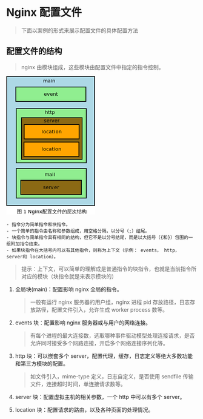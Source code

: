 # Nginx 配置文件

> 下面以案例的形式来展示配置文件的具体配置方法

## 配置文件的结构

> nginx 由模块组成，这些模块由配置文件中指定的指令控制。

![Nginx配置文件通常结构图示](./../static/07/01.jpg)

```text
- 指令分为简单指令和块指令。
- 一个简单的指令由名称和参数组成，用空格分隔，以分号（;）结尾。
- 块指令与简单指令具有相同的结构，但它不是以分号结尾，而是以大括号（{和}）包围的一组附加指令结束。
- 如果块指令在大括号内可以有其他指令，则称为上下文（示例： events， http， server和 location）。
```

> 提示：上下文，可以简单的理解成是普通指令的块指令，也就是当前指令所对应的模块（块指令就是来表示模块的）

1. 全局块(main)：配置影响 nginx 全局的指令。

   > 一般有运行 nginx 服务器的用户组，nginx 进程 pid 存放路径，日志存放路径，配置文件引入，允许生成 worker process 数等。

2. events 块：配置影响 nginx 服务器或与用户的网络连接。

   > 有每个进程的最大连接数，选取哪种事件驱动模型处理连接请求，是否允许同时接受多个网路连接，开启多个网络连接序列化等。

3. http 块：可以嵌套多个 server，配置代理，缓存，日志定义等绝大多数功能和第三方模块的配置。

   > 如文件引入，mime-type 定义，日志自定义，是否使用 sendfile 传输文件，连接超时时间，单连接请求数等。

4. server 块：配置虚拟主机的相关参数，一个 http 中可以有多个 server。

5. location 块：配置请求的路由，以及各种页面的处理情况。
